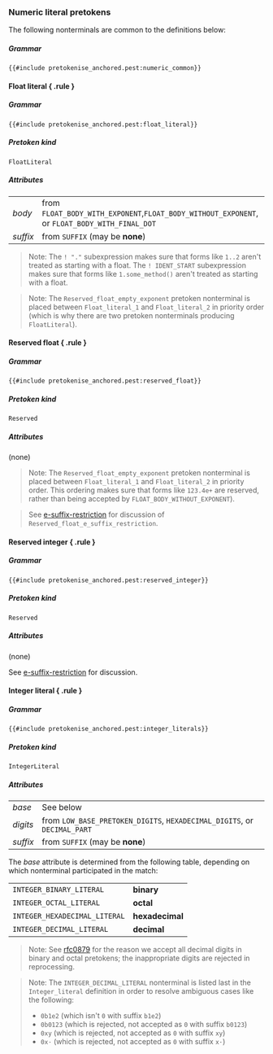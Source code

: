 ### Numeric literal pretokens

The following nonterminals are common to the definitions below:

##### Grammar
```
{{#include pretokenise_anchored.pest:numeric_common}}
```

#### Float literal { .rule }

##### Grammar
```
{{#include pretokenise_anchored.pest:float_literal}}
```

##### Pretoken kind
`FloatLiteral`

##### Attributes

|                   |                                                                                               |
|:------------------|:----------------------------------------------------------------------------------------------|
| <var>body</var>   | from `FLOAT_BODY_WITH_EXPONENT`,`FLOAT_BODY_WITHOUT_EXPONENT`, or `FLOAT_BODY_WITH_FINAL_DOT` |
| <var>suffix</var> | from `SUFFIX` (may be **none**)                                                               |

> Note: The `! "."` subexpression makes sure that forms like `1..2` aren't treated as starting with a float.
> The `! IDENT_START` subexpression makes sure that forms like `1.some_method()` aren't treated as starting with a float.

> Note: The `Reserved_float_empty_exponent` pretoken nonterminal is placed between `Float_literal_1` and `Float_literal_2` in priority order
> (which is why there are two pretoken nonterminals producing `FloatLiteral`).


#### Reserved float { .rule }

##### Grammar
```
{{#include pretokenise_anchored.pest:reserved_float}}
```

##### Pretoken kind
`Reserved`

##### Attributes
(none)

> Note: The `Reserved_float_empty_exponent` pretoken nonterminal is placed between `Float_literal_1` and `Float_literal_2` in priority order.
> This ordering makes sure that forms like `123.4e+` are reserved, rather than being accepted by `FLOAT_BODY_WITHOUT_EXPONENT`).

> See [e-suffix-restriction] for discussion of `Reserved_float_e_suffix_restriction`.


#### Reserved integer { .rule }

##### Grammar
```
{{#include pretokenise_anchored.pest:reserved_integer}}
```

##### Pretoken kind
`Reserved`

##### Attributes
(none)

See [e-suffix-restriction] for discussion.


#### Integer literal { .rule }

##### Grammar
```
{{#include pretokenise_anchored.pest:integer_literals}}
```

##### Pretoken kind
`IntegerLiteral`

##### Attributes
|                   |                                                                          |
|:------------------|:-------------------------------------------------------------------------|
| <var>base</var>   | See below                                                                |
| <var>digits</var> | from `LOW_BASE_PRETOKEN_DIGITS`, `HEXADECIMAL_DIGITS`, or `DECIMAL_PART` |
| <var>suffix</var> | from `SUFFIX` (may be **none**)                                          |

The <var>base</var> attribute is determined from the following table, depending on which nonterminal participated in the match:

|                               |                 |
|:------------------------------|:----------------|
| `INTEGER_BINARY_LITERAL`      | **binary**      |
| `INTEGER_OCTAL_LITERAL`       | **octal**       |
| `INTEGER_HEXADECIMAL_LITERAL` | **hexadecimal** |
| `INTEGER_DECIMAL_LITERAL`     | **decimal**     |



> Note: See [rfc0879] for the reason we accept all decimal digits in binary and octal pretokens;
> the inappropriate digits are rejected in reprocessing.

> Note: The `INTEGER_DECIMAL_LITERAL` nonterminal is listed last in the `Integer_literal` definition in order to resolve ambiguous cases like the following:
> - `0b1e2` (which isn't `0` with suffix `b1e2`)
> - `0b0123` (which is rejected, not accepted as `0` with suffix `b0123`)
> - `0xy` (which is rejected, not accepted as `0` with suffix `xy`)
> - `0x·` (which is rejected, not accepted as `0` with suffix `x·`)

[rfc0879]: https://github.com/rust-lang/rfcs/pull/0879
[e-suffix-restriction]: rustc_oddities.md#e-suffix-restriction
